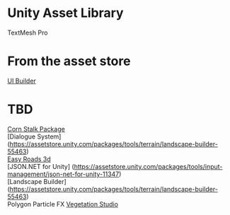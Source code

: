 # Unity Asset Library
TextMesh Pro


# From the asset store
[UI Builder](https://assetstore.unity.com/packages/tools/gui/ui-builder-29757)  


# TBD
[Corn Stalk Package](https://assetstore.unity.com/packages/3d/vegetation/speedtree/corn-stalk-package-32282)  
[Dialogue System] (https://assetstore.unity.com/packages/tools/terrain/landscape-builder-55463)  
[Easy Roads 3d](https://assetstore.unity.com/packages/tools/terrain/easyroads3d-pro-v3-469)  
[JSON.NET for Unity] (https://assetstore.unity.com/packages/tools/input-management/json-net-for-unity-11347)   
[Landscape Builder] (https://assetstore.unity.com/packages/tools/terrain/landscape-builder-55463)  
Polygon Particle FX
[Vegetation Studio](https://assetstore.unity.com/packages/tools/terrain/vegetation-studio-103389)  


